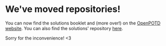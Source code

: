 # We've moved repositories! 

You can now find the solutions booklet and (more over!) on the [OpenPOTD website](OpenPOTD.github.io). You can also find the solutions' repository [here](https://github.com/OpenPOTD/Solutions).

Sorry for the inconvenience! <3
